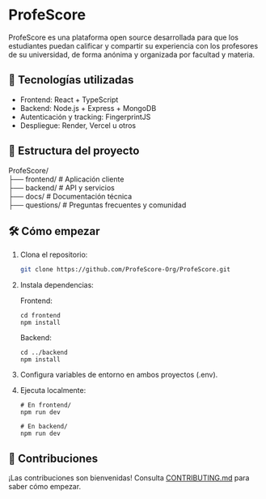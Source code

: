 # ProfeScore

ProfeScore es una plataforma open source desarrollada para que los estudiantes puedan calificar y compartir su experiencia con los profesores de su universidad, de forma anónima y organizada por facultad y materia.

## 🚀 Tecnologías utilizadas

- Frontend: React + TypeScript
- Backend: Node.js + Express + MongoDB
- Autenticación y tracking: FingerprintJS
- Despliegue: Render, Vercel u otros

## 📂 Estructura del proyecto

ProfeScore/ <br>
├── frontend/ # Aplicación cliente <br>
├── backend/ # API y servicios <br>
├── docs/ # Documentación técnica <br>
├── questions/ # Preguntas frecuentes y comunidad

## 🛠 Cómo empezar

1. Clona el repositorio:
   ```bash
   git clone https://github.com/ProfeScore-Org/ProfeScore.git

2. Instala dependencias:

    Frontend:

    ```
    cd frontend
    npm install
    ```

    Backend:

    ```
    cd ../backend
    npm install
    ```

3. Configura variables de entorno en ambos proyectos (.env).

4. Ejecuta localmente:

    ```
    # En frontend/
    npm run dev

    # En backend/
    npm run dev
    ```

## 🤝 Contribuciones
¡Las contribuciones son bienvenidas! Consulta [CONTRIBUTING.md](/CONTRIBUTING.md) para saber cómo empezar.